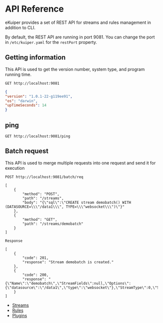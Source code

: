 # API Reference

eKuiper provides a set of REST API for streams and rules management in addition to CLI.

By default, the REST API are running in port 9081. You can change the port in `/etc/kuiper.yaml` for the `restPort` property.

## Getting information

This API is used to get the version number, system type, and program running time.

```shell
GET http://localhost:9081
```

```json
{
"version": "1.0.1-22-g119ee91",
"os": "darwin",
"upTimeSeconds": 14
}
```

## ping

```shell
GET http://localhost:9081/ping
```

## Batch request

This API is used to merge multiple requests into one request and send it for execution

```shell
POST http://localhost:9081/batch/req

[
    {
        "method": "POST",
        "path": "/streams",
        "body": "{\"sql\":\"CREATE stream demobatch() WITH (DATASOURCE=\\\"/data1\\\", TYPE=\\\"websocket\\\")\"}"
    },
    {
        "method": "GET",
        "path": "/streams/demobatch"
    }
]

Response

[
    {
        "code": 201,
        "response": "Stream demobatch is created."
    },
    {
        "code": 200,
        "response": "{\"Name\":\"demobatch\",\"StreamFields\":null,\"Options\":{\"datasource\":\"/data1\",\"type\":\"websocket\"},\"StreamType\":0,\"Statement\":null}"
    }
]
```

- [Streams](streams.md)
- [Rules](rules.md)
- [Plugins](plugins.md)
